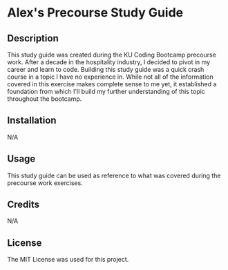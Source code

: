# Alex's Precourse Study Guide

## Description
This study guide was created during the KU Coding Bootcamp precourse work.  After a decade in the hospitality industry, I decided to pivot in my career and learn to code.  Building this study guide was a quick crash course in a topic I have no experience in.  While not all of the information covered in this exercise makes complete sense to me yet, it established a foundation from which I'll build my further understanding of this topic throughout the bootcamp.


## Installation
N/A

## Usage
This study guide can be used as reference to what was covered during the precourse work exercises.

## Credits
N/A

## License
The MIT License was used for this project.